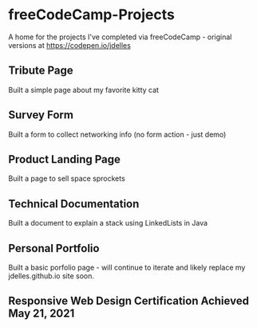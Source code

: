 # freeCodeCamp-Projects
A home for the projects I've completed via freeCodeCamp - original versions at https://codepen.io/jdelles

## Tribute Page
Built a simple page about my favorite kitty cat

## Survey Form
Built a form to collect networking info (no form action - just demo) 

## Product Landing Page
Built a page to sell space sprockets

## Technical Documentation
Built a document to explain a stack using LinkedLists in Java

## Personal Portfolio
Built a basic porfolio page - will continue to iterate and likely replace my jdelles.github.io site soon. 

## Responsive Web Design Certification Achieved May 21, 2021